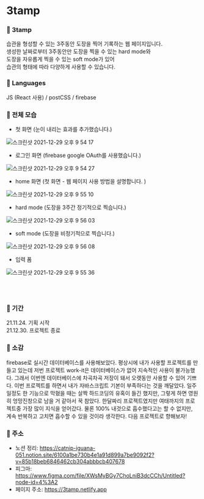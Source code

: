 # 3tamp

### 🐻 3tamp

습관을 형성할 수 있는 3주동안 도장을 찍어 기록하는 웹 페이지입니다. <br>
생성한 날짜로부터 3주동안만 도장을 찍을 수 있는 hard mode와 <br>
도장을 자유롭게 찍을 수 있는 soft mode가 있어 <br>
습관의 형태에 따라 다양하게 사용할 수 있습니다. <br>

### 🐻 Languages

JS (React 사용) / postCSS / firebase

### 🐻 전체 모습

- 첫 화면 (눈이 내리는 효과를 추가했습니다.)

![스크린샷 2021-12-29 오후 9 54 17](https://user-images.githubusercontent.com/80464961/147664557-f2e5d98a-354a-435c-92cf-e2edb9c60079.png)

- 로그인 화면 (firebase google OAuth를 사용했습니다.)

![스크린샷 2021-12-29 오후 9 54 27](https://user-images.githubusercontent.com/80464961/147664674-61a77533-2132-4d6f-bb0e-2e80b614117a.png)

- home 화면 (첫 화면 - 웹 페이지 사용 방법을 설명합니다. )

![스크린샷 2021-12-29 오후 9 55 10](https://user-images.githubusercontent.com/80464961/147664794-2876ac0f-91df-4be6-a905-4ad93662844f.png)

- hard mode (도장을 3주간 정기적으로 찍습니다.)

![스크린샷 2021-12-29 오후 9 56 03](https://user-images.githubusercontent.com/80464961/147664806-0d77f56f-a17e-4bd6-b558-a0c4c56630fe.png)

- soft mode (도장을 비정기적으로 찍습니다.)

![스크린샷 2021-12-29 오후 9 56 08](https://user-images.githubusercontent.com/80464961/147664918-283389fa-3d05-4d88-abe9-8a9a7c2d3f46.png)

- 입력 폼

![스크린샷 2021-12-29 오후 9 55 36](https://user-images.githubusercontent.com/80464961/147664988-0bf72eca-b40e-4ac9-82be-3936534c7804.png)

<br>
<br>

### 🐻 기간

21.11.24. 기획 시작 <br>
21.12.30. 프로젝트 종료

### 🐻 소감

firebase로 실시간 데이터베이스를 사용해보았다. 평상시에 내가 사용할 프로젝트를 만들고 있는데 저번 프로젝트 work-it은 데이터베이스가 없어 지속적인 사용이 불가능했다. 그래서 이번엔 데이터베이스에 차곡차곡 저장이 돼서 오랫동안 사용할 수 있어 기쁘다. 이번 프로젝트를 하면서 내가 자바스크립트 기본이 부족하다는 것을 깨달았다. 일주일정도 한 기능으로 막혔을 때는 살짝 하드코딩의 유혹이 들긴 했지만, 그렇게 하면 영원히 엉망진창으로 남을 거 같아서 꾹 참았다. 한달짜리 프로젝트였지만 여태까지의 프로젝트중 가장 많이 지식을 얻어갔다. 물론 100% 내것으로 흡수했다고는 할 수 없지만, 계속 반복하고 고치면 흡수할 수 있을 것이라 생각한다. 다음 프로젝트로 향해보자!

### 🐻 주소

- 노션 정리: https://catnip-iguana-051.notion.site/6100a1be730b4e1a91d899a7be9092f2?v=85b18beb6846462cb304abbbcb407678
- 피그마: https://www.figma.com/file/XWsMyBGy7ChoLniB3dcCCh/Untitled?node-id=4%3A2
- 페이지 주소: https://3tamp.netlify.app
